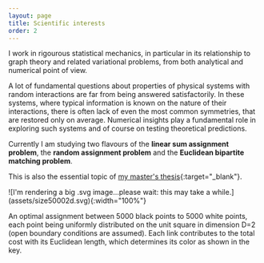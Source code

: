 ```yaml
---
layout: page
title: Scientific interests
order: 2
---
```


<!--- TOC
{:toc}-->

I work in rigourous statistical mechanics, in particular in its relationship to graph theory and related variational problems, from both analytical and numerical point of view. 

A lot of fundamental questions about properties of physical systems with random interactions are far from being answered satisfactorily. In these systems, where typical information is known on the nature of their interactions, there is often lack of even the most common symmetries, that are restored only on average. Numerical insights play a fundamental role in exploring such systems and of course on testing theoretical predictions. 

Currently I am studying two flavours of the **linear sum assignment problem**, the **random assignment problem** and the **Euclidean bipartite matching problem**. 

This is also the essential topic of [my master's thesis](downloads/masterthesis.pdf){:target="_blank"}.  

<div class="tf2d" markdown="block">
![I'm rendering a big .svg image...please wait: this may take a while.](assets/size50002d.svg){:width="100%"}

</div>

<p class="message"><i class="fa fa-info-circle fa-fw" aria-hidden="true"></i>An optimal assignment between 5000 black points to 5000 white points, each point being uniformly distributed on the unit square in dimension D=2 (open boundary conditions are assumed). Each link contributes to the total cost with its Euclidean length, which determines its color as shown in the key.</p>
